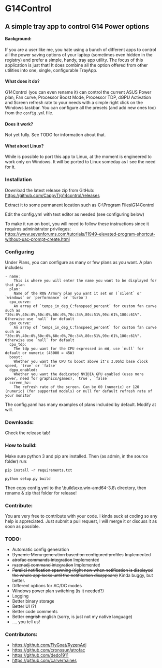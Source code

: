 # G14Control
## A simple tray app to control G14 Power options

#### Background:
If you are a user like me, you hate using a bunch of different apps to control all the power saving options of your laptop (sometimes even hidden in the registry) and prefer a simple, handy, tray app utility. The focus of this application is just that!
It does combine all the option offered from other utilities into one, single, configurable TrayApp.

#### What does it do?
G14Control (you can even rename it) can control the current ASUS Power plan, Fan curve, Processor Boost Mode, Processor TDP, dGPU Activation and Screen refresh rate to your needs with a simple right click on the Windows taskbar. You can configure all the presets (and add new ones too) from the `config.yml` file.

#### Does it work?
Not yet fully. See TODO for information about that.

#### What about Linux?
While is possible to port this app to Linux, at the moment is engineered to work only on Windows. It will be ported to Linux someday as I see the need for it.

### Installation
Download the latest release zip from GitHub: https://github.com/CappyT/g14control/releases

Extract it to some permanent location such as C:\Program Files\G14Control

Edit the config.yml with text editor as needed (see configuring below)

To make it run on boot, you will need to follow these instructions since it requires administrator privileges: https://www.sevenforums.com/tutorials/11949-elevated-program-shortcut-without-uac-prompt-create.html

### Configuring
Under Plans, you can configure as many or few plans as you want. A plan includes:
```
- name:
    This is where you will enter the name you want to be displayed for that plan
  plan:
    Name of the ROG Armory plan you want it set on (`silent` or `windows` or `performance` or `turbo`)
  cpu_curve:
    An array of `temps_in_deg_C:fanspeed_percent` for custom fan curve such as "30c:0%,40c:0%,50c:0%,60c:0%,70c:34%,80c:51%,90c:61%,100c:61%". Otherwise use `null` for default
  gpu_curve:
    An array of `temps_in_deg_C:fanspeed_percent` for custom fan curve such as "30c:0%,40c:0%,50c:0%,60c:0%,70c:34%,80c:51%,90c:61%,100c:61%". Otherwise use `null` for default
  cpu_tdp:
    The tdp you want for the CPU expressed in mW, use `null` for default or numeric (45000 = 45W)
  boost:
    Whether you want the CPU to boost above it's 3.0Ghz base clock speed, `true` or `false`
  dgpu_enabled:
    Whether you want the dedicated NVIDIA GPU enabled (uses more power, need for graphics/games), `true`, `false`
  screen_hz:
    The refresh rate of the screen. Can be 60 (numeric) or 120 (numeric) (for supported models) or null for default refresh rate of your monitor
```

The config.yaml has many examples of plans included by default. Modify at will.

### Downloads:
Check the release tab!


### How to build:
Make sure python 3 and pip are installed. Then (as admin, in the source folder) run:

`pip install -r requirements.txt`

`python setup.py build`

Then copy config.yml to the \build\exe.win-amd64-3.8\ directory, then rename & zip that folder for release!


### Contribute:
You are very free to contribute with your code. I kinda suck at coding so any help is appreciated. Just submit a pull request, I will merge it or discuss it as soon as possible.

### TODO:
- Automatic config generation
- ~~Dynamic Menu generation based on configured profiles~~ Implemented
- ~~atrofac commands integration~~ Implemented
- ~~ryzenadj command integration~~ Implemented
- ~~Parallel notification spawning (right now when notification is displayed the whole app locks until the notification disappears)~~ Kinda buggy, but better.
- Different options for AC/DC modes
- Windows power plan switching (is it needed?)
- Logging
- Better binary storage
- Better UI (?)
- Better code comments
- Better ~~engrish~~ english (sorry, is just not my native language)
- .... you tell us!

### Contributors:
- https://github.com/FlyGoat/RyzenAdj
- https://github.com/cronosun/atrofac
- https://github.com/dedo1911
- https://github.com/carverhaines
